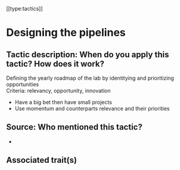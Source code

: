 [[type:tactics]]

# Designing the pipelines

## Tactic description: When do you apply this tactic? How does it work?

Defining the yearly roadmap of the lab by identitying and prioritizing opportunities  
Criteria: relevancy, opportunity, innovation  
- Have a big bet then have small projects  
- Use momentum and counterparts relevance and their priorities

## Source: Who mentioned this tactic?

-

## Associated trait(s)
  


## 
  


##